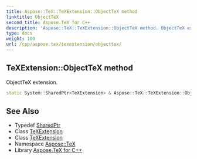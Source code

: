 ```yaml
---
title: Aspose::TeX::TeXExtension::ObjectTeX method
linktitle: ObjectTeX
second_title: Aspose.TeX for C++
description: 'Aspose::TeX::TeXExtension::ObjectTeX method. ObjectTeX extension in C++.'
type: docs
weight: 100
url: /cpp/aspose.tex/texextension/objecttex/
---
```

## TeXExtension::ObjectTeX method


ObjectTeX extension.

```cpp
static System::SharedPtr<TeXExtension> & Aspose::TeX::TeXExtension::ObjectTeX()
```

## See Also

* Typedef [SharedPtr](../../../system/sharedptr/)
* Class [TeXExtension](../)
* Class [TeXExtension](../)
* Namespace [Aspose::TeX](../../)
* Library [Aspose.TeX for C++](../../../)
